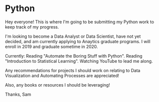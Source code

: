 # Python

Hey everyone! This is where I'm going to be submitting my Python work to keep track of my progress.

I'm looking to become a Data Analyst or Data Scientist, have not yet decided, and am currently applying to Anaytics graduate programs. I will enroll in 2019 and graduate sometime in 2020.

Currently: Reading "Automate the Boring Stuff with Python". Reading "Introduction to Statistical Learning". Watching YouTube to lead me along.

Any recommendations for projects I should work on relating to Data Visualization and Automating Processes are appreciated!

Also, any books or resources I should be leveraging!

Thanks,
Sam
